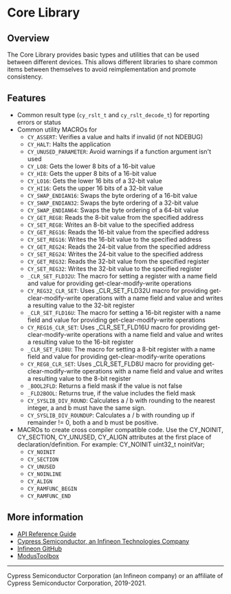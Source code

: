 # Core Library

## Overview

The Core Library provides basic types and utilities that can be used between different devices. This allows different libraries to share common items between themselves to avoid reimplementation and promote consistency.

## Features

* Common result type (`cy_rslt_t` and `cy_rslt_decode_t`) for reporting errors or status
* Common utility MACROs for
    * `CY_ASSERT`: Verifies a value and halts if invalid (if not NDEBUG)
    * `CY_HALT`: Halts the application
    * `CY_UNUSED_PARAMETER`: Avoid warnings if a function argument isn't used
    * `CY_LO8`: Gets the lower 8 bits of a 16-bit value
    * `CY_HI8`: Gets the upper 8 bits of a 16-bit value
    * `CY_LO16`: Gets the lower 16 bits of a 32-bit value
    * `CY_HI16`: Gets the upper 16 bits of a 32-bit value
    * `CY_SWAP_ENDIAN16`: Swaps the byte ordering of a 16-bit value
    * `CY_SWAP_ENDIAN32`: Swaps the byte ordering of a 32-bit value
    * `CY_SWAP_ENDIAN64`: Swaps the byte ordering of a 64-bit value
    * `CY_GET_REG8`: Reads the 8-bit value from the specified address
    * `CY_SET_REG8`: Writes an 8-bit value to the specified address
    * `CY_GET_REG16`: Reads the 16-bit value from the specified address
    * `CY_SET_REG16`: Writes the 16-bit value to the specified address
    * `CY_GET_REG24`:  Reads the 24-bit value from the specified address
    * `CY_SET_REG24`: Writes the 24-bit value to the specified address
    * `CY_GET_REG32`: Reads the 32-bit value from the specified register
    * `CY_SET_REG32`: Writes the 32-bit value to the specified register
    * `_CLR_SET_FLD32U`:  The macro for setting a register with a name field and value for providing get-clear-modify-write operations
    * `CY_REG32_CLR_SET`: Uses _CLR_SET_FLD32U macro for providing get-clear-modify-write operations with a name field and value and writes a resulting value to the 32-bit register
    * `_CLR_SET_FLD16U`: The macro for setting a 16-bit register with a name field and value for providing get-clear-modify-write operations
    * `CY_REG16_CLR_SET`: Uses _CLR_SET_FLD16U macro for providing get-clear-modify-write operations with a name field and value and writes a resulting value to the 16-bit register
    * `_CLR_SET_FLD8U`: The macro for setting a 8-bit register with a name field and value for providing get-clear-modify-write operations
    * `CY_REG8_CLR_SET`: Uses _CLR_SET_FLD8U macro for providing get-clear-modify-write operations with a name field and value and writes a resulting value to the 8-bit register
    * `_BOOL2FLD`: Returns a field mask if the value is not false
    * `_FLD2BOOL`: Returns true, if the value includes the field mask
    * `CY_SYSLIB_DIV_ROUND`: Calculates a / b with rounding to the nearest integer, a and b must have the same sign.
    * `CY_SYSLIB_DIV_ROUNDUP`: Calculates a / b with rounding up if remainder != 0, both a and b must be positive.
* MACROs to create cross compiler compatible code. Use the CY_NOINIT, CY_SECTION, CY_UNUSED, CY_ALIGN attributes at the first place of declaration/definition. For example: CY_NOINIT uint32_t noinitVar;
    * `CY_NOINIT`
    * `CY_SECTION`
    * `CY_UNUSED`
    * `CY_NOINLINE`
    * `CY_ALIGN`
    * `CY_RAMFUNC_BEGIN`
    * `CY_RAMFUNC_END`

## More information
* [API Reference Guide](https://infineon.github.io/core-lib/html/modules.html)
* [Cypress Semiconductor, an Infineon Technologies Company](http://www.cypress.com)
* [Infineon GitHub](https://github.com/infineon)
* [ModusToolbox](https://www.cypress.com/products/modustoolbox-software-environment)

---
 Cypress Semiconductor Corporation (an Infineon company) or an affiliate of Cypress Semiconductor Corporation, 2019-2021.
